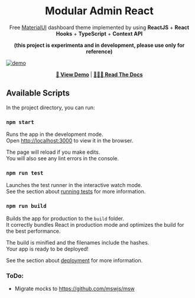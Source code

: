<h1 align="center">Modular Admin React</h1>

<div align="center">

Free [MaterialUI](https://material-ui.com/) dashboard theme implemented by using **ReactJS** + **React Hooks** + **TypeScript** + **Context API**

**(this project is experimenta and in development, please use only for reference)**

</div>

[![demo](https://user-images.githubusercontent.com/3959008/79408874-73f92900-7fad-11ea-9266-465637350d92.png)](https://modular-admin-react.modularcode.io/#/)


<p align="center">
  <strong>
    <a href="https://modular-admin-react.modularcode.io/" target="_blank">🚀 View Demo</a>
  </strong>
  |
  <strong>
    <a href="https://modular-admin-react.modularcode.io/docs" target="_blank">🤷🏼‍♂️ Read The Docs</a>
  </strong>
</p>


## Available Scripts

In the project directory, you can run:

### `npm start`

Runs the app in the development mode.<br />
Open [http://localhost:3000](http://localhost:3000) to view it in the browser.

The page will reload if you make edits.<br />
You will also see any lint errors in the console.

### `npm run test`

Launches the test runner in the interactive watch mode.<br />
See the section about [running tests](https://facebook.github.io/create-react-app/docs/running-tests) for more information.

### `npm run build`

Builds the app for production to the `build` folder.<br />
It correctly bundles React in production mode and optimizes the build for the best performance.

The build is minified and the filenames include the hashes.<br />
Your app is ready to be deployed!

See the section about [deployment](https://facebook.github.io/create-react-app/docs/deployment) for more information.



### ToDo:

- Migrate mocks to https://github.com/mswjs/msw
